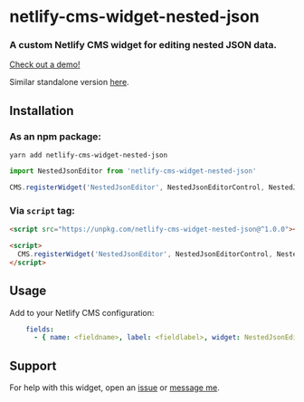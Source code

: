 # netlify-cms-widget-nested-json

### A custom Netlify CMS widget for editing nested JSON data.

[Check out a demo!](https://netlify-cms-widget-nested-json.netlify.com/demo)


Similar standalone version [here](https://nested-json-editor.netlify.com/).


## Installation

### As an npm package:

```shell
yarn add netlify-cms-widget-nested-json
```

```js
import NestedJsonEditor from 'netlify-cms-widget-nested-json'

CMS.registerWidget('NestedJsonEditor', NestedJsonEditorControl, NestedJsonEditorPreview)
```

### Via `script` tag:

```html
<script src="https://unpkg.com/netlify-cms-widget-nested-json@^1.0.0"></script>

<script>
  CMS.registerWidget('NestedJsonEditor', NestedJsonEditorControl, NestedJsonEditorPreview)
</script>
```

## Usage

Add to your Netlify CMS configuration:

```yaml
    fields:
      - { name: <fieldname>, label: <fieldlabel>, widget: NestedJsonEditor }
```


## Support

For help with this widget, open an [issue](https://github.com/<user>/<repo>) or [message me](https://twitter.com/messages/compose?recipient_id=102070492).